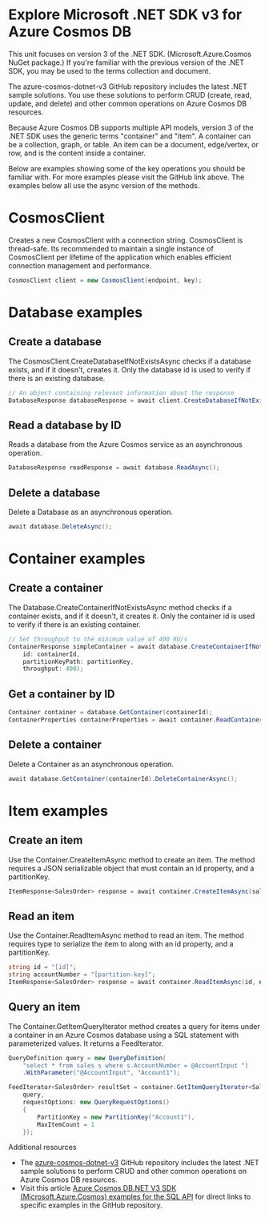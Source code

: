 # Explore Microsoft .NET SDK v3 for Azure Cosmos DB

This unit focuses on version 3 of the .NET SDK. (Microsoft.Azure.Cosmos NuGet package.) If you're familiar with the previous version of the .NET SDK, you may be used to the terms collection and document.

The azure-cosmos-dotnet-v3 GitHub repository includes the latest .NET sample solutions. You use these solutions to perform CRUD (create, read, update, and delete) and other common operations on Azure Cosmos DB resources.

Because Azure Cosmos DB supports multiple API models, version 3 of the .NET SDK uses the generic terms "container" and "item". A container can be a collection, graph, or table. An item can be a document, edge/vertex, or row, and is the content inside a container.

Below are examples showing some of the key operations you should be familiar with. For more examples please visit the GitHub link above. The examples below all use the async version of the methods.


# CosmosClient

Creates a new CosmosClient with a connection string. CosmosClient is thread-safe. Its recommended to maintain a single instance of CosmosClient per lifetime of the application which enables efficient connection management and performance.


```csharp
CosmosClient client = new CosmosClient(endpoint, key);
```


# Database examples

## Create a database

The CosmosClient.CreateDatabaseIfNotExistsAsync checks if a database exists, and if it doesn't, creates it. Only the database id is used to verify if there is an existing database.

```csharp
// An object containing relevant information about the response
DatabaseResponse databaseResponse = await client.CreateDatabaseIfNotExistsAsync(databaseId, 10000);
```


## Read a database by ID

Reads a database from the Azure Cosmos service as an asynchronous operation.

```csharp
DatabaseResponse readResponse = await database.ReadAsync();
```


## Delete a database

Delete a Database as an asynchronous operation.

```csharp
await database.DeleteAsync();
```


# Container examples

## Create a container

The Database.CreateContainerIfNotExistsAsync method checks if a container exists, and if it doesn't, it creates it. Only the container id is used to verify if there is an existing container.

```csharp
// Set throughput to the minimum value of 400 RU/s
ContainerResponse simpleContainer = await database.CreateContainerIfNotExistsAsync(
    id: containerId,
    partitionKeyPath: partitionKey,
    throughput: 400);
```


## Get a container by ID

```csharp
Container container = database.GetContainer(containerId);
ContainerProperties containerProperties = await container.ReadContainerAsync();
```


## Delete a container

Delete a Container as an asynchronous operation.

```csharp
await database.GetContainer(containerId).DeleteContainerAsync();
```


# Item examples

## Create an item

Use the Container.CreateItemAsync method to create an item. The method requires a JSON serializable object that must contain an id property, and a partitionKey.

```csharp
ItemResponse<SalesOrder> response = await container.CreateItemAsync(salesOrder, new PartitionKey(salesOrder.AccountNumber));
```

## Read an item

Use the Container.ReadItemAsync method to read an item. The method requires type to serialize the item to along with an id property, and a partitionKey.

```csharp
string id = "[id]";
string accountNumber = "[partition-key]";
ItemResponse<SalesOrder> response = await container.ReadItemAsync(id, new PartitionKey(accountNumber));
```

## Query an item

The Container.GetItemQueryIterator method creates a query for items under a container in an Azure Cosmos database using a SQL statement with parameterized values. It returns a FeedIterator.

```csharp
QueryDefinition query = new QueryDefinition(
    "select * from sales s where s.AccountNumber = @AccountInput ")
    .WithParameter("@AccountInput", "Account1");

FeedIterator<SalesOrder> resultSet = container.GetItemQueryIterator<SalesOrder>(
    query,
    requestOptions: new QueryRequestOptions()
    {
        PartitionKey = new PartitionKey("Account1"),
        MaxItemCount = 1
    });
```

Additional resources

- The [azure-cosmos-dotnet-v3](https://github.com/Azure/azure-cosmos-dotnet-v3/tree/master/Microsoft.Azure.Cosmos.Samples/Usage) GitHub repository includes the latest .NET sample solutions to perform CRUD and other common operations on Azure Cosmos DB resources.
- Visit this article [Azure Cosmos DB.NET V3 SDK (Microsoft.Azure.Cosmos) examples for the SQL API](https://docs.microsoft.com/en-us/azure/cosmos-db/sql-api-dotnet-v3sdk-samples) for direct links to specific examples in the GitHub repository.
